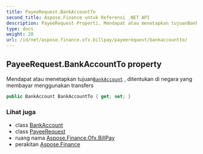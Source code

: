 ```yaml
---
title: PayeeRequest.BankAccountTo
second_title: Aspose.Finance untuk Referensi .NET API
description: PayeeRequest Properti. Mendapat atau menetapkan tujuanBankAccount  ditentukan di negara yang membayar menggunakan transfers
type: docs
weight: 20
url: /id/net/aspose.finance.ofx.billpay/payeerequest/bankaccountto/
---
```

## PayeeRequest.BankAccountTo property

Mendapat atau menetapkan tujuan[`BankAccount`](../../../aspose.finance.ofx/bankaccount/) , ditentukan di negara yang membayar menggunakan transfers

```csharp
public BankAccount BankAccountTo { get; set; }
```

### Lihat juga

* class [BankAccount](../../../aspose.finance.ofx/bankaccount/)
* class [PayeeRequest](../)
* ruang nama [Aspose.Finance.Ofx.BillPay](../../payeerequest/)
* perakitan [Aspose.Finance](../../../)


